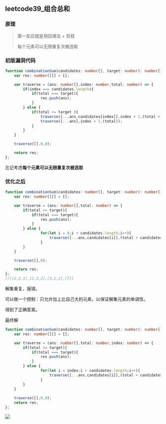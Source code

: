 ## leetcode39_组合总和

### 原理

> 第一反应就是用回溯法 + 剪枝
>
> 每个元素可以无限重复次被选取



### 初版漏洞代码

```typescript
function combinationSum(candidates: number[], target: number): number[][] {
    var res: number[][] = [];

    var traverse = (ans: number[],index: number,total: number) => {
        if(index === candidates.length){
            if(total === target){
                res.push(ans);
            }
        } else {
            if(total <= target ){
                traverse([...ans,candidates[index]],index + 1,(total + candidates[index]));
                traverse([...ans],index + 1,(total));
            }
        }
    }

    traverse([],0,0);

    return res;
};
```

忘记考虑**每个元素可以无限重复次被选取**

### 优化之后

```typescript
function combinationSum(candidates: number[], target: number): number[][] {
    var res: number[][] = [];

    var traverse = (ans: number[],total: number) => {
        if(total >= target){
            if(total === target){
                res.push(ans);
            }
        } else {
                for(let i = 0;i < candidates.length;i++){
                    traverse([...ans,candidates[i]],(total + candidates[i]));
                }  
        }
    }

    traverse([],0);

    return res;
};
//[[2,2,3],[2,3,2],[3,2,2],[7]]
```

解集重复，报错。



可以做一个控制：只允许加上比自己大的元素，以保证解集元素的单调性。

得到了正确答案。



最终解

```typescript
function combinationSum(candidates: number[], target: number): number[][] {
    var res: number[][] = [];

    var traverse = (ans: number[],total: number,index: number) => {
        if(total >= target){
            if(total === target){
                res.push(ans);
            }
        } else {
                for(let i = index;i < candidates.length;i++){
                    traverse([...ans,candidates[i]],(total + candidates[i]),i);
                }  
        }
    }
    
    traverse([],0,0);
    return res;
};
```

![](https://i.loli.net/2021/05/23/NlAZEhsrc7wz1Sv.png)

